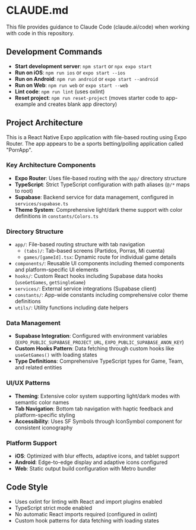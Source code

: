 # CLAUDE.md

This file provides guidance to Claude Code (claude.ai/code) when working with code in this repository.

## Development Commands

- **Start development server**: `npm start` or `npx expo start`
- **Run on iOS**: `npm run ios` or `expo start --ios` 
- **Run on Android**: `npm run android` or `expo start --android`
- **Run on Web**: `npm run web` or `expo start --web`
- **Lint code**: `npm run lint` (uses oxlint)
- **Reset project**: `npm run reset-project` (moves starter code to app-example and creates blank app directory)

## Project Architecture

This is a React Native Expo application with file-based routing using Expo Router. The app appears to be a sports betting/polling application called "PorrApp".

### Key Architecture Components

- **Expo Router**: Uses file-based routing with the `app/` directory structure
- **TypeScript**: Strict TypeScript configuration with path aliases (`@/*` maps to root)
- **Supabase**: Backend service for data management, configured in `services/supabase.ts`
- **Theme System**: Comprehensive light/dark theme support with color definitions in `constants/Colors.ts`

### Directory Structure

- `app/`: File-based routing structure with tab navigation
  - `(tabs)/`: Tab-based screens (Partidos, Porras, Mi cuenta)
  - `games/[gameId].tsx`: Dynamic route for individual game details
- `components/`: Reusable UI components including themed components and platform-specific UI elements
- `hooks/`: Custom React hooks including Supabase data hooks (`useGetGames`, `getSingleGame`)
- `services/`: External service integrations (Supabase client)
- `constants/`: App-wide constants including comprehensive color theme definitions
- `utils/`: Utility functions including date helpers

### Data Management

- **Supabase Integration**: Configured with environment variables (`EXPO_PUBLIC_SUPABASE_PROJECT_URL`, `EXPO_PUBLIC_SUPABASE_ANON_KEY`)
- **Custom Hooks Pattern**: Data fetching through custom hooks like `useGetGames()` with loading states
- **Type Definitions**: Comprehensive TypeScript types for Game, Team, and related entities

### UI/UX Patterns

- **Theming**: Extensive color system supporting light/dark modes with semantic color names
- **Tab Navigation**: Bottom tab navigation with haptic feedback and platform-specific styling
- **Accessibility**: Uses SF Symbols through IconSymbol component for consistent iconography

### Platform Support

- **iOS**: Optimized with blur effects, adaptive icons, and tablet support
- **Android**: Edge-to-edge display and adaptive icons configured
- **Web**: Static output build configuration with Metro bundler

## Code Style

- Uses oxlint for linting with React and import plugins enabled
- TypeScript strict mode enabled
- No automatic React imports required (configured in oxlint)
- Custom hook patterns for data fetching with loading states